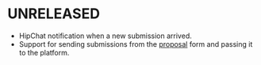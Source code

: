 # UNRELEASED

  * HipChat notification when a new submission arrived.
  * Support for sending submissions from the [proposal](http://github.com/getcahoots/proposal) form and passing it to the platform.
